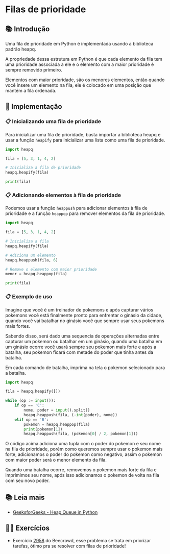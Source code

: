 # Filas de prioridade

## 📚 Introdução

Uma fila de prioridade em Python é implementada usando a biblioteca padrão heapq.

A propriedade dessa estrutura em Python é que cada elemento da fila tem uma prioridade associada a ele e o elemento com a maior prioridade é sempre removido primeiro.

Elementos com maior prioridade, são os menores elementos, então quando você insere um elemento na fila, ele é colocado em uma posição que mantém a fila ordenada.

## 📝 Implementação

### 📋 Inicializando uma fila de prioridade

Para inicializar uma fila de prioridade, basta importar a biblioteca heapq e usar a função `heapify` para inicializar uma lista como uma fila de prioridade.

```py
import heapq

fila = [5, 3, 1, 4, 2]

# Inicializa a fila de prioridade
heapq.heapify(fila)

print(fila)
```

### 📋 Adicionando elementos à fila de prioridade

Podemos usar a função `heappush` para adicionar elementos à fila de prioridade e a função `heappop` para remover elementos da fila de prioridade.

```py
import heapq

fila = [5, 3, 1, 4, 2]

# Inicializa a fila 
heapq.heapify(fila)

# Adiciona um elemento
heapq.heappush(fila, 6)

# Remove o elemento com maior prioridade
menor = heapq.heappop(fila)

print(fila)
```

### 📋 Exemplo de uso

Imagine que você é um treinador de pokemons e após capturar vários pokemons você está finalmente pronto para enfrentar o ginásio da cidade, quando você vai batalhar no ginásio você que sempre usar seus pokemons mais fortes.

Sabendo disso, será dado uma sequencia de operações alternadas entre capturar um pokemon ou batalhar em um ginásio, quando uma batalha em um ginásio ocorre você usará sempre seu pokemon mais forte e após a batalha, seu pokemon ficará com metade do poder que tinha antes da batalha.

Em cada comando de batalha, imprima na tela o pokemon selecionado para a batalha.

```py
import heapq

fila = heapq.heapify([])

while (op := input()):
    if op == 'C':
        nome, poder = input().split()
        heapq.heappush(fila, (-int(poder), nome))
    elif op == 'B':
        pokemon = heapq.heappop(fila)
        print(pokemon[1])
        heapq.heappush(fila, (pokemon[0] / 2, pokemon[1]))
```

O código acima adiciona uma tupla com o poder do pokemon e seu nome na fila de prioridade, porém como queremos sempre usar o pokemon mais forte, adicionamos o poder do pokemon como negativo, assim o pokemon com maior poder será o menor elemento da fila.

Quando uma batalha ocorre, removemos o pokemon mais forte da fila e imprimimos seu nome, após isso adicionamos o pokemon de volta na fila com seu novo poder.

## 📚 Leia mais

- [GeeksforGeeks - Heap Queue in Python](https://www.geeksforgeeks.org/heap-queue-or-heapq-in-python/)

## 🧑‍🏫 Exercícios

- Exercício [2958](https://www.beecrowd.com.br/judge/pt/problems/view/2958) do Beecrowd, esse problema se trata em priorizar tarefas, ótimo pra se resolver com filas de prioridade!

